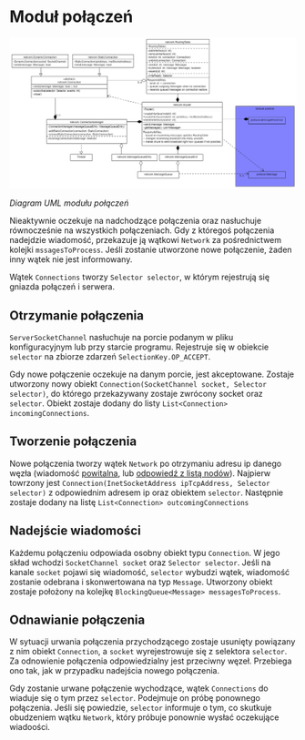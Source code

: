 # Moduł połączeń

<img src="./img/uml_network.png">

*Diagram UML modułu połączeń*

Nieaktywnie oczekuje na nadchodzące połączenia oraz nasłuchuje równocześnie na wszystkich połączeniach. Gdy z któregoś połączenia nadejdzie wiadomość, przekazuje ją wątkowi ```Network``` za pośrednictwem kolejki ```mssagesToProcess```. Jeśli zostanie utworzone nowe połączenie, żaden inny wątek nie jest informowany. 

Wątek ```Connections``` tworzy ```Selector selector```, w którym rejestrują się gniazda połączeń i serwera. 

## Otrzymanie połączenia

```ServerSocketChannel``` nasłuchuje na porcie podanym w pliku konfiguracyjnym lub przy starcie programu. Rejestruje się w obiekcie ```selector``` na zbiorze zdarzeń ```SelectionKey.OP_ACCEPT```.

Gdy nowe połączenie oczekuje na danym porcie, jest akceptowane. Zostaje utworzony nowy obiekt ```Connection(SocketChannel socket, Selector selector)```, do którego przekazywany zostaje zwrócony socket oraz ```selector```. Obiekt zostaje dodany do listy ```List<Connection> incomingConnections```. 

## Tworzenie połączenia

Nowe połączenia tworzy wątek ```Network``` po otrzymaniu adresu ip danego węzła (wiadomość [powitalna](./messages.md#wiadomosc-powitalna), lub [odpowiedź z listą nodów](./messages.md#odpowiedz-z-lista-nodow-i-nowym-id)). Najpierw towrzony jest ```Connection(InetSocketAddress ipTcpAddress, Selector selector)``` z odpowiednim adresem ip oraz obiektem ```selector```. Następnie zostaje dodany na listę ```List<Connection> outcomingConnections```

## Nadejście wiadomości

Każdemu połączeniu odpowiada osobny obiekt typu ```Connection```. W jego skład wchodzi ```SocketChannel socket``` oraz ```Selector selector```. Jeśli na kanale ```socket``` pojawi się wiadomość, ```selector``` wybudzi wątek, wiadomość zostanie odebrana i skonwertowana na typ ```Message```. Utworzony obiekt zostaje położony na kolejkę ```BlockingQueue<Message> messagesToProcess```.

## Odnawianie połączenia

W sytuacji urwania połączenia przychodzącego zostaje usunięty powiązany z nim obiekt ```Connection```, a ```socket``` wyrejestrowuje się z selektora ```selector```. Za odnowienie połączenia odpowiedzialny jest przeciwny węzeł. Przebiega ono tak, jak w przypadku nadejścia nowego połączenia. 

Gdy zostanie urwane połączenie wychodzące, wątek ```Connections``` do wiaduje się o tym przez ```selector```. Podejmuje on próbę ponownego połączenia. Jeśli się powiedzie, ```selector``` informuje o tym, co skutkuje obudzeniem wątku ```Network```, który próbuje ponownie wysłać oczekujące wiadoości. 